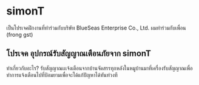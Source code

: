 # simonT
เป็นโปรเจคฝึกงานที่ทำร่วมกับบริษัท BlueSeas Enterprise Co., Ltd.
ผมทำร่วมกับเพื่อน (frong gst)

โปรเจค อุปกรณ์รับสัญญาณเตือนภัยจาก simonT 
--------------------------------------------------------------------------------------------------------------------------------------
ทำเกี่ยวกับอะไร?
  รับสัญญาณเเเจ้งเตือนจากบ้านจัดสรรทุกหลังในหมูบ้านมาที่เครื่องรับสัญญาณเพื่อทำการแจ้งเตือนไปที่ป้อมยามเพื่อจะได้แก้ปัญหาได้ทันท่วงที
  
